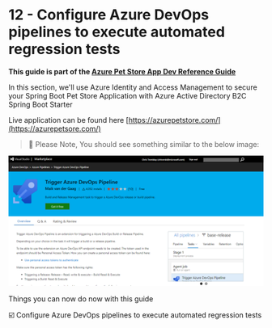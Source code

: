 # 12 - Configure Azure DevOps pipelines to execute automated regression tests

__This guide is part of the [Azure Pet Store App Dev Reference Guide](../README.md)__

In this section, we'll use Azure Identity and Access Management to secure your Spring Boot Pet Store Application with Azure Active Directory B2C Spring Boot Starter


Live application can be found here [https://azurepetstore.com/](https://azurepetsore.com/)

> 📝 Please Note, 
You should see something similar to the below image:

![](images/1.png)

Things you can now do now with this guide

☑️ Configure Azure DevOps pipelines to execute automated regression tests

